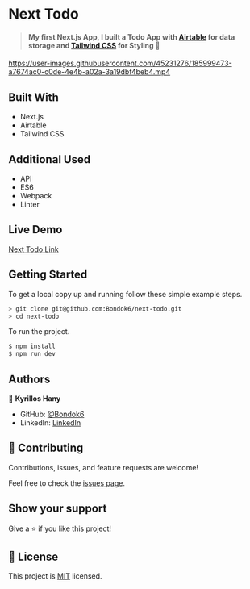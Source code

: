 # Next Todo

> #### My first Next.js App, I built a Todo App with [Airtable](https://airtable.com/) for data storage and [Tailwind CSS](https://tailwindcss.com/) for Styling 💯


https://user-images.githubusercontent.com/45231276/185999473-a7674ac0-c0de-4e4b-a02a-3a19dbf4beb4.mp4


## Built With

- Next.js
- Airtable
- Tailwind CSS

## Additional Used

- API
- ES6 
- Webpack
- Linter

## Live Demo

[Next Todo Link]()

## Getting Started

To get a local copy up and running follow these simple example steps.

```bash
> git clone git@github.com:Bondok6/next-todo.git
> cd next-todo
```

To run the project.

```bash
$ npm install
$ npm run dev
```

## Authors

👤 **Kyrillos Hany**

- GitHub: [@Bondok6](https://github.com/Bondok6)
- LinkedIn: [LinkedIn](https://www.linkedin.com/in/kyrillos-hany/)


## 🤝 Contributing

Contributions, issues, and feature requests are welcome!

Feel free to check the [issues page](../../issues/).

## Show your support

Give a ⭐️ if you like this project!

## 📝 License

This project is [MIT](./MIT.md) licensed.
